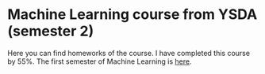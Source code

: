 # Machine Learning course from YSDA (semester 2)

Here you can find homeworks of the course. I have completed this course by 55%. The first semester of Machine Learning is [here](https://github.com/Bg-Ch-git/ML-1/tree/main).

